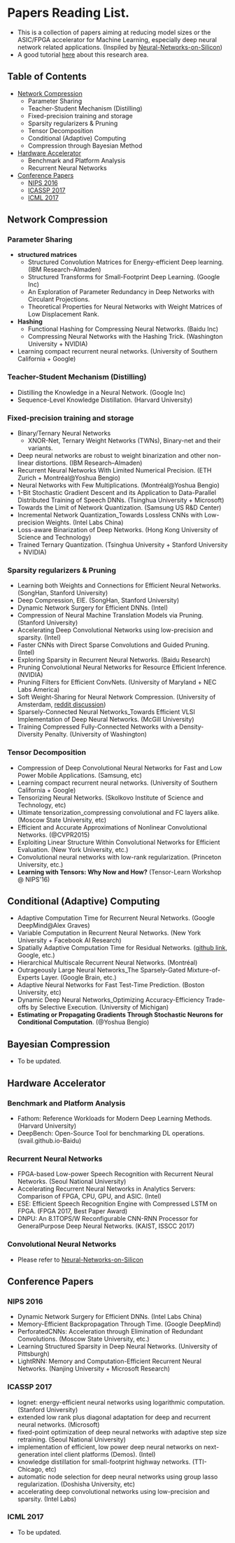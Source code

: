 # **Papers Reading List.**
- This is a collection of papers aiming at reducing model sizes or the ASIC/FPGA accelerator for Machine Learning, especially deep neural network related applications. (Inspiled by [Neural-Networks-on-Silicon](https://github.com/fengbintu/Neural-Networks-on-Silicon/blob/master/README.md))
- A good tutorial [here](https://arxiv.org/abs/1703.09039) about this research area.
## **Table of Contents**
- [Network Compression](#network-compression)
   - Parameter Sharing
   - Teacher-Student Mechanism (Distilling)
   - Fixed-precision training and storage
   - Sparsity regularizers & Pruning
   - Tensor Decomposition
   - Conditional (Adaptive) Computing
   - Compression through Bayesian Method
- [Hardware Accelerator](#hardware-accelerator)
   - Benchmark and Platform Analysis
   - Recurrent Neural Networks
- [Conference Papers](#conference-papers)
   - [NIPS 2016](#nips-2016)
   - [ICASSP 2017](#icassp-2017)
   - [ICML 2017](#icml-2017)

##  **Network Compression**
### **Parameter Sharing**
- **structured matrices**
   - Structured Convolution Matrices for Energy-efficient Deep learning. (IBM Research–Almaden)
   - Structured Transforms for Small-Footprint Deep Learning. (Google Inc)
   - An Exploration of Parameter Redundancy in Deep Networks with Circulant Projections.
   - Theoretical Properties for Neural Networks with Weight Matrices of Low Displacement Rank.
- **Hashing**
   - Functional Hashing for Compressing Neural Networks. (Baidu Inc)
   - Compressing Neural Networks with the Hashing Trick. (Washington University + NVIDIA)
- Learning compact recurrent neural networks. (University of Southern California + Google)

### **Teacher-Student Mechanism (Distilling)**
- Distilling the Knowledge in a Neural Network. (Google Inc)
- Sequence-Level Knowledge Distillation. (Harvard University)

### **Fixed-precision training and storage**
- Binary/Ternary Neural Networks
   - XNOR-Net, Ternary Weight Networks (TWNs), Binary-net and their variants.
- Deep neural networks are robust to weight binarization and other non-linear distortions. (IBM Research–Almaden)
- Recurrent Neural Networks With Limited Numerical Precision. (ETH Zurich + Montréal@Yoshua Bengio)
- Neural Networks with Few Multiplications. (Montréal@Yoshua Bengio)
- 1-Bit Stochastic Gradient Descent and its Application to Data-Parallel Distributed Training of Speech DNNs. (Tsinghua University + Microsoft)
- Towards the Limit of Network Quantization. (Samsung US R&D Center)
- Incremental Network Quantization_Towards Lossless CNNs with Low-precision Weights. (Intel Labs China)
- Loss-aware Binarization of Deep Networks. (Hong Kong University of Science and Technology)
- Trained Ternary Quantization. (Tsinghua University + Stanford University + NVIDIA)

### **Sparsity regularizers & Pruning**
- Learning both Weights and Connections for Efficient Neural Networks. (SongHan, Stanford University)
- Deep Compression, EIE. (SongHan, Stanford University)
- Dynamic Network Surgery for Efficient DNNs. (Intel)
- Compression of Neural Machine Translation Models via Pruning. (Stanford University)
- Accelerating Deep Convolutional Networks using low-precision and sparsity. (Intel)
- Faster CNNs with Direct Sparse Convolutions and Guided Pruning. (Intel)
- Exploring Sparsity in Recurrent Neural Networks. (Baidu Research)
- Pruning Convolutional Neural Networks for Resource Efficient Inference. (NVIDIA)
- Pruning Filters for Efficient ConvNets. (University of Maryland + NEC Labs America)
- Soft Weight-Sharing for Neural Network Compression. (University of Amsterdam, [reddit discussion](https://www.reddit.com/r/MachineLearning/comments/5u7h3l/r_compressing_nn_with_shannons_blessing/))
- Sparsely-Connected Neural Networks_Towards Efficient VLSI Implementation of Deep Neural Networks. (McGill University)
- Training Compressed Fully-Connected Networks with a Density-Diversity Penalty. (University of Washington)

### **Tensor Decomposition**
- Compression of Deep Convolutional Neural Networks for Fast and Low Power Mobile Applications. (Samsung, etc)
- Learning compact recurrent neural networks. (University of Southern California + Google)
- Tensorizing Neural Networks. (Skolkovo Institute of Science and Technology, etc)
- Ultimate tensorization_compressing convolutional and FC layers alike. (Moscow State University, etc)
- Efficient and Accurate Approximations of Nonlinear Convolutional Networks. (@CVPR2015)
- Exploiting Linear Structure Within Convolutional Networks for Efficient Evaluation. (New York University, etc.)
- Convolutional neural networks with low-rank regularization. (Princeton University, etc.)
- **Learning with Tensors: Why Now and How?** (Tensor-Learn Workshop @ NIPS'16)

##  **Conditional (Adaptive) Computing**
- Adaptive Computation Time for Recurrent Neural Networks. (Google DeepMind@Alex Graves)
- Variable Computation in Recurrent Neural Networks. (New York University + Facebook AI Research)
- Spatially Adaptive Computation Time for Residual Networks. ([github link](https://github.com/mfigurnov/sact), Google, etc.)
- Hierarchical Multiscale Recurrent Neural Networks. (Montréal)
- Outrageously Large Neural Networks_The Sparsely-Gated Mixture-of-Experts Layer. (Google Brain, etc.)
- Adaptive Neural Networks for Fast Test-Time Prediction. (Boston University, etc)
- Dynamic Deep Neural Networks_Optimizing Accuracy-Efficiency Trade-offs by Selective Execution. (University of Michigan)
- **Estimating or Propagating Gradients Through Stochastic Neurons for Conditional Computation**. (@Yoshua Bengio)

## **Bayesian Compression**
- To be updated.

## **Hardware Accelerator**
### **Benchmark and Platform Analysis**
- Fathom: Reference Workloads for Modern Deep Learning Methods. (Harvard University)
- DeepBench: Open-Source Tool for benchmarking DL operations. (svail.github.io-Baidu)

### **Recurrent Neural Networks**
- FPGA-based Low-power Speech Recognition with Recurrent Neural Networks. (Seoul National University)
- Accelerating Recurrent Neural Networks in Analytics Servers: Comparison of FPGA, CPU, GPU, and ASIC. (Intel)
- ESE: Efficient Speech Recognition Engine with Compressed LSTM on FPGA. (FPGA 2017, Best Paper Award)
- DNPU: An 8.1TOPS/W Reconfigurable CNN-RNN Processor for GeneralPurpose Deep Neural Networks. (KAIST, ISSCC 2017)

### **Convolutional Neural Networks**
- Please refer to  [Neural-Networks-on-Silicon](https://github.com/fengbintu/Neural-Networks-on-Silicon/blob/master/README.md)

## **Conference Papers**

### **NIPS 2016**
-  Dynamic Network Surgery for Efficient DNNs. (Intel Labs China)
-  Memory-Efficient Backpropagation Through Time. (Google DeepMind)
-  PerforatedCNNs: Acceleration through Elimination of Redundant Convolutions. (Moscow State University, etc.)
-  Learning Structured Sparsity in Deep Neural Networks. (University of Pittsburgh)
-  LightRNN: Memory and Computation-Efficient Recurrent Neural Networks. (Nanjing University + Microsoft Research)

### **ICASSP 2017**
-	lognet: energy-efficient neural networks using logarithmic computation. (Stanford University)
-	extended low rank plus diagonal adaptation for deep and recurrent neural networks. (Microsoft)
-	fixed-point optimization of deep neural networks with adaptive step size retraining. (Seoul National University)
-	implementation of efficient, low power deep neural networks on next-generation intel client platforms (Demos). (Intel)
-	knowledge distillation for small-footprint highway networks. (TTI-Chicago, etc)
-	automatic node selection for deep neural networks using group lasso regularization. (Doshisha University, etc)
-	accelerating deep convolutional networks using low-precision and sparsity. (Intel Labs)

### **ICML 2017**
- To be updated.
